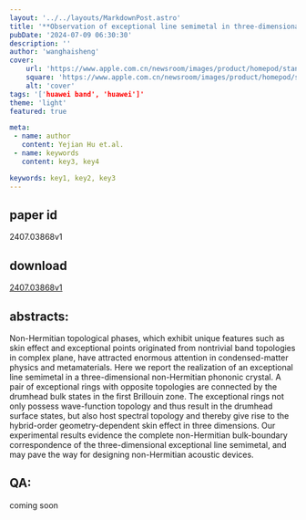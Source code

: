 ```yaml
---
layout: '../../layouts/MarkdownPost.astro'
title: '**Observation of exceptional line semimetal in three-dimensional non-Hermitian phononic crystals**'
pubDate: '2024-07-09 06:30:30'
description: ''
author: 'wanghaisheng'
cover:
    url: 'https://www.apple.com.cn/newsroom/images/product/homepod/standard/Apple-HomePod-hero-230118_big.jpg.large_2x.jpg'
    square: 'https://www.apple.com.cn/newsroom/images/product/homepod/standard/Apple-HomePod-hero-230118_big.jpg.large_2x.jpg'
    alt: 'cover'
tags: '['huawei band', 'huawei']' 
theme: 'light'
featured: true

meta:
 - name: author
   content: Yejian Hu et.al.
 - name: keywords
   content: key3, key4

keywords: key1, key2, key3
---
```


## paper id
2407.03868v1
## download
[2407.03868v1](http://arxiv.org/abs/2407.03868v1)
## abstracts:
Non-Hermitian topological phases, which exhibit unique features such as skin effect and exceptional points originated from nontrivial band topologies in complex plane, have attracted enormous attention in condensed-matter physics and metamaterials. Here we report the realization of an exceptional line semimetal in a three-dimensional non-Hermitian phononic crystal. A pair of exceptional rings with opposite topologies are connected by the drumhead bulk states in the first Brillouin zone. The exceptional rings not only possess wave-function topology and thus result in the drumhead surface states, but also host spectral topology and thereby give rise to the hybrid-order geometry-dependent skin effect in three dimensions. Our experimental results evidence the complete non-Hermitian bulk-boundary correspondence of the three-dimensional exceptional line semimetal, and may pave the way for designing non-Hermitian acoustic devices.
## QA:
coming soon
